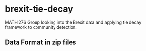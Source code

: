 # brexit-tie-decay
MATH 276 Group looking into the Brexit data and applying tie decay framework to community detection.



## Data Format in **zip** files
